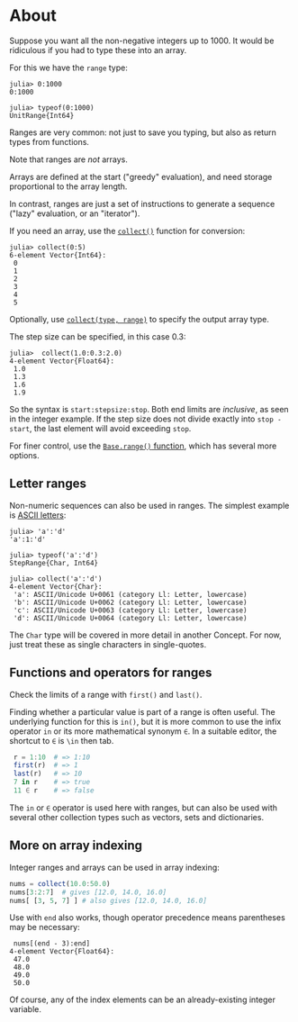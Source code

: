# About

Suppose you want all the non-negative integers up to 1000.
It would be ridiculous if you had to type these into an array.

For this we have the `range` type:

```julia-repl
julia> 0:1000
0:1000

julia> typeof(0:1000)
UnitRange{Int64}
```

Ranges are very common: not just to save you typing, but also as return types from functions.

Note that ranges are _not_ arrays.

Arrays are defined at the start ("greedy" evaluation), and need storage proportional to the array length.

In contrast, ranges are just a set of instructions to generate a sequence ("lazy" evaluation, or an "iterator").

If you need an array, use the [`collect()`][collect1] function for conversion:

```julia-repl
julia> collect(0:5)
6-element Vector{Int64}:
 0
 1
 2
 3
 4
 5
```

Optionally, use [`collect(type, range)`][collect2] to specify the output array type.

The step size can be specified, in this case 0.3:

```julia-repl
julia>  collect(1.0:0.3:2.0)
4-element Vector{Float64}:
 1.0
 1.3
 1.6
 1.9
```

So the syntax is `start:stepsize:stop`.
Both end limits are _inclusive_, as seen in the integer example.
If the step size does not divide exactly into `stop - start`, the last element will avoid exceeding `stop`.

For finer control, use the [`Base.range()` function][base-range], which has several more options.

## Letter ranges

Non-numeric sequences can also be used in ranges.
The simplest example is [ASCII letters][ascii]:

```julia-repl
julia> 'a':'d'
'a':1:'d'

julia> typeof('a':'d')
StepRange{Char, Int64}

julia> collect('a':'d')
4-element Vector{Char}:
 'a': ASCII/Unicode U+0061 (category Ll: Letter, lowercase)
 'b': ASCII/Unicode U+0062 (category Ll: Letter, lowercase)
 'c': ASCII/Unicode U+0063 (category Ll: Letter, lowercase)
 'd': ASCII/Unicode U+0064 (category Ll: Letter, lowercase)
```

The `Char` type will be covered in more detail in another Concept.
For now, just treat these as single characters in single-quotes.

## Functions and operators for ranges

Check the limits of a range with `first()` and `last()`.

Finding whether a particular value is part of a range is often useful.
The underlying function for this is `in()`, but it is more common to use the infix operator `in` or its more mathematical synonym `∈`.
In a suitable editor, the shortcut to `∈` is `\in` then tab.

```julia
 r = 1:10  # => 1:10
 first(r)  # => 1
 last(r)   # => 10
 7 in r    # => true
 11 ∈ r    # => false
```

The `in` or `∈` operator is used here with ranges, but can also be used with several other collection types such as vectors, sets and dictionaries.

## More on array indexing

Integer ranges and arrays can be used in array indexing:

```julia
nums = collect(10.0:50.0)
nums[3:2:7]  # gives [12.0, 14.0, 16.0]
nums[ [3, 5, 7] ] # also gives [12.0, 14.0, 16.0]
```

Use with `end` also works, though operator precedence means parentheses may be necessary:

```julia-repl
 nums[(end - 3):end]
4-element Vector{Float64}:
 47.0
 48.0
 49.0
 50.0
```

Of course, any of the index elements can be an already-existing integer variable.


[base-range]: https://docs.julialang.org/en/v1/base/math/#Base.range
[ascii]: https://en.wikipedia.org/wiki/ASCII
[collect1]: https://docs.julialang.org/en/v1/base/collections/#Base.collect-Tuple{Any}
[collect2]: https://docs.julialang.org/en/v1/base/collections/#Base.collect-Tuple{Type,%20Any}
